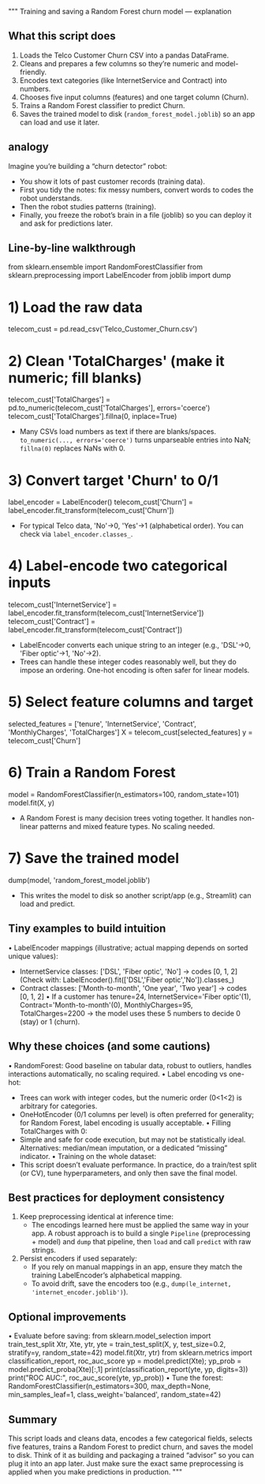 """
Training and saving a Random Forest churn model — explanation

What this script does
-------------------------------------
1) Loads the Telco Customer Churn CSV into a pandas DataFrame.
2) Cleans and prepares a few columns so they’re numeric and model-friendly.
3) Encodes text categories (like InternetService and Contract) into numbers.
4) Chooses five input columns (features) and one target column (Churn).
5) Trains a Random Forest classifier to predict Churn.
6) Saves the trained model to disk (`random_forest_model.joblib`) so an app can load and use it later.

analogy
-------------------------
Imagine you’re building a “churn detector” robot:
- You show it lots of past customer records (training data).
- First you tidy the notes: fix messy numbers, convert words to codes the robot understands.
- Then the robot studies patterns (training).
- Finally, you freeze the robot’s brain in a file (joblib) so you can deploy it and ask for predictions later.

Line-by-line walkthrough
------------------------
from sklearn.ensemble import RandomForestClassifier
from sklearn.preprocessing import LabelEncoder
from joblib import dump

# 1) Load the raw data
telecom_cust = pd.read_csv('Telco_Customer_Churn.csv')

# 2) Clean 'TotalCharges' (make it numeric; fill blanks)
telecom_cust['TotalCharges'] = pd.to_numeric(telecom_cust['TotalCharges'], errors='coerce')
telecom_cust['TotalCharges'].fillna(0, inplace=True)
- Many CSVs load numbers as text if there are blanks/spaces. `to_numeric(..., errors='coerce')` turns
  unparseable entries into NaN; `fillna(0)` replaces NaNs with 0.

# 3) Convert target 'Churn' to 0/1
label_encoder = LabelEncoder()
telecom_cust['Churn'] = label_encoder.fit_transform(telecom_cust['Churn'])
- For typical Telco data, 'No'→0, 'Yes'→1 (alphabetical order). You can check via `label_encoder.classes_`.

# 4) Label-encode two categorical inputs
telecom_cust['InternetService'] = label_encoder.fit_transform(telecom_cust['InternetService'])
telecom_cust['Contract']        = label_encoder.fit_transform(telecom_cust['Contract'])
- LabelEncoder converts each unique string to an integer (e.g., 'DSL'→0, 'Fiber optic'→1, 'No'→2).
- Trees can handle these integer codes reasonably well, but they do impose an ordering. One-hot encoding is often safer for linear models.

# 5) Select feature columns and target
selected_features = ['tenure', 'InternetService', 'Contract', 'MonthlyCharges', 'TotalCharges']
X = telecom_cust[selected_features]
y = telecom_cust['Churn']

# 6) Train a Random Forest
model = RandomForestClassifier(n_estimators=100, random_state=101)
model.fit(X, y)
- A Random Forest is many decision trees voting together. It handles non-linear patterns and mixed feature types. No scaling needed.

# 7) Save the trained model
dump(model, 'random_forest_model.joblib')
- This writes the model to disk so another script/app (e.g., Streamlit) can load and predict.

Tiny examples to build intuition
--------------------------------
• LabelEncoder mappings (illustrative; actual mapping depends on sorted unique values):
  - InternetService classes: ['DSL', 'Fiber optic', 'No'] → codes [0, 1, 2]
    (Check with: LabelEncoder().fit(['DSL','Fiber optic','No']).classes_)
  - Contract classes: ['Month-to-month', 'One year', 'Two year'] → codes [0, 1, 2]
• If a customer has tenure=24, InternetService='Fiber optic'(1), Contract='Month-to-month'(0),
  MonthlyCharges=95, TotalCharges=2200 → the model uses these 5 numbers to decide 0 (stay) or 1 (churn).

Why these choices (and some cautions)
-------------------------------------
• RandomForest: Good baseline on tabular data, robust to outliers, handles interactions automatically, no scaling required.
• Label encoding vs one-hot:
  - Trees can work with integer codes, but the numeric order (0<1<2) is arbitrary for categories.
  - OneHotEncoder (0/1 columns per level) is often preferred for generality; for Random Forest, label encoding is usually acceptable.
• Filling TotalCharges with 0:
  - Simple and safe for code execution, but may not be statistically ideal. Alternatives:
    median/mean imputation, or a dedicated “missing” indicator.
• Training on the whole dataset:
  - This script doesn’t evaluate performance. In practice, do a train/test split (or CV), tune hyperparameters, and only then save the final model.

Best practices for deployment consistency
-----------------------------------------
1) Keep preprocessing identical at inference time:
   - The encodings learned here must be applied the same way in your app. A robust approach is to build a single
     `Pipeline` (preprocessing + model) and `dump` that pipeline, then `load` and call `predict` with raw strings.
2) Persist encoders if used separately:
   - If you rely on manual mappings in an app, ensure they match the training LabelEncoder’s alphabetical mapping.
   - To avoid drift, save the encoders too (e.g., `dump(le_internet, 'internet_encoder.joblib')`).

Optional improvements
---------------------
• Evaluate before saving:
  from sklearn.model_selection import train_test_split
  Xtr, Xte, ytr, yte = train_test_split(X, y, test_size=0.2, stratify=y, random_state=42)
  model.fit(Xtr, ytr)
  from sklearn.metrics import classification_report, roc_auc_score
  yp = model.predict(Xte); yp_prob = model.predict_proba(Xte)[:,1]
  print(classification_report(yte, yp, digits=3))
  print("ROC AUC:", roc_auc_score(yte, yp_prob))
• Tune the forest:
  RandomForestClassifier(n_estimators=300, max_depth=None, min_samples_leaf=1, class_weight='balanced', random_state=42)

Summary
-------
This script loads and cleans data, encodes a few categorical fields, selects five features, trains a Random Forest
to predict churn, and saves the model to disk. Think of it as building and packaging a trained “advisor” so you can
plug it into an app later. Just make sure the exact same preprocessing is applied when you make predictions in production.
"""
